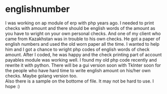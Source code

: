 # englishnumber
I was working on ap module of erp with php years ago.  I needed to print checks with amount and there should be english words of the amount as you have to wright on your own personal checks.  And one of my client who came from Kazakhstan was in trouble to his own checks.  He got a paper of english numbers and used the old worn paper all the time.  I wanted to help him and I got a chance to wright php codes of english words of check amount.  After I coded, he was happy and the check printing part of account payables module was working well.
I found my old php code recently and rewrite it with python.  There will be a gui version soon with TkInter soon for the people who have hard time to write english amount on his/her own checks.  Maybe golang version too.  
Also there is a sample on the bottome of file.  It may not be hard to use.  I hope :) 
